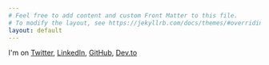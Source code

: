 ```yaml
---
# Feel free to add content and custom Front Matter to this file.
# To modify the layout, see https://jekyllrb.com/docs/themes/#overriding-theme-defaults
layout: default
---
```


I'm on [Twitter](https://twitter.com/janessatran_), [LinkedIn](https://linkedin.com/in/janessatran), [GitHub](https://github.com/janessatran), [Dev.to](https://dev.to/janessatran)


